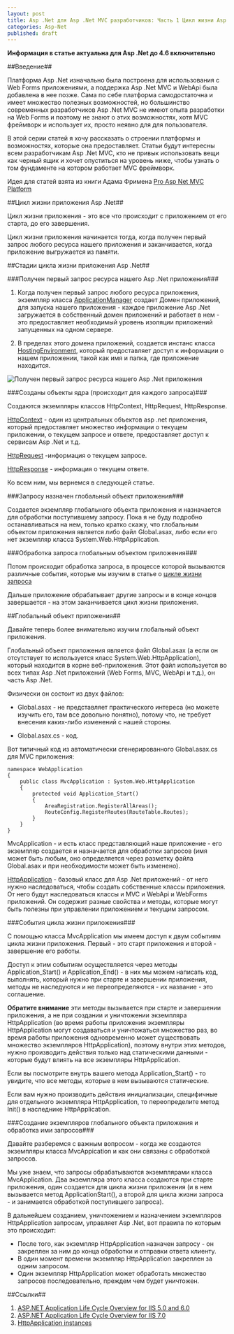 ```yaml
---
layout: post
title: Asp .Net для Asp .Net MVC разработчиков: Часть 1 Цикл жизни Asp .Net приложения
categories: Asp-Net
published: draft
---
```


**Информация в статье актуальна для Asp .Net до 4.6 включительно**

##Введение##

Платформа Asp .Net изначально была построена для использования с Web Forms приложениями, а поддержка Asp .Net MVC и WebApi была добавлена в нее позже. Сама по себе платформа самодостаточна и имеет множество полезных возможностей, но большинство современных разработчиков Asp .Net MVC не имеют опыта разработки на Web Forms и поэтому не знают о этих возможностях, хотя MVC фреймворк и использует их, просто неявно для для пользователя.

В этой серии статей я хочу рассказать о строении платформы и возможностях, которые она предоставляет. Статьи будут интересны всем разработчикам Asp .Net MVC, кто не привык использовать вещи как черный ящик и хочет опуститься на уровень ниже, чтобы узнать о том фундаменте на котором работает MVC фреймворк.

Идея для статей взята из книги Адама Фримена [Pro Asp Net MVC Platform](http://www.apress.com/9781430265412)

##Цикл жизни приложения Asp .Net##

Цикл жизни приложения - это все что происходит с приложением от его старта, до его завершения.

Цикл жизни приложения начинается тогда, когда получен первый запрос любого ресурса нашего приложения и заканчивается, когда приложение выгружается из памяти.

##Стадии цикла жизни приложения Asp .Net##

###Получен первый запрос ресурса нашего Asp .Net приложения###

1. Когда получен первый запрос любого ресурса приложения, экземпляр класса [ApplicationManager](https://msdn.microsoft.com/en-us/library/system.web.hosting.applicationmanager) создает Домен приложений, для запуска нашего приложения - каждое приложение Asp .Net загружается в собственный домен приложений и работает в нем - это предоставляет необходимый уровень изоляции приложений запущенных на одном сервере.

2. В пределах этого домена приложений, создается инстанс класса [HostingEnvironment](https://msdn.microsoft.com/en-us/library/system.web.hosting.hostingenvironment), который предоставляет доступ к информации о нашем приложении, такой как имя и папка, где приложение находится.

![Получен первый запрос ресурса нашего Asp .Net приложения](/images/2014-07-08-asp-net-dlya-asp-net-mvc-developers-app-life-cycle/app-manager.gif)

###Созданы объекты ядра (происходит для каждого запроса)###

Создаются экземпляры классов HttpContext, HttpRequest, HttpResponse.

[HttpContext](https://msdn.microsoft.com/en-us/library/system.web.httpcontext) - один из центральных объектов asp .net приложения, который предоставляет множество информации о текущем приложении, о текущем запросе и ответе, предоставляет доступ к сервисам Asp .Net и т.д.

[HttpRequest](https://msdn.microsoft.com/en-us/library/system.web.httprequest) -информация о текущем запросе.

[HttpResponse](https://msdn.microsoft.com/en-us/library/system.web.httpresponse) - информация о текущем ответе.

Ко всем ним, мы вернемся в следующей статье.

###Запросу назначен глобальный объект приложения###

Создается экземпляр глобального объекта приложения и назначается для обработки поступившему запросу.
Пока я не буду подробно останавливаться на нем, только кратко скажу, что глобальным объектом приложения является либо файл Global.asax, либо если его нет экземпляр класса System.Web.HttpApplication.

###Обработка запроса глобальным объектом приложения###

Потом происходит обработка запроса, в процессе которой вызываются различные события, которые мы изучим в статье о [цикле жизни запроса]()

Дальше приложение обрабатывает другие запросы и в конце концов завершается - на этом заканчивается цикл жизни приложения.

##Глобальный объект приложения##

Давайте теперь более внимательно изучим глобальный объект приложения.

Глобальный объект приложения является файл Global.asax (а если он отсутствует то используется класс System.Web.HttpApplication), который находится в корне веб-приложения. Этот файл используется во всех типах Asp .Net приложений (Web Forms, MVC, WebApi и т.д.), он часть Asp .Net.

Физически он состоит из двух файлов:

- Global.asax - не представляет практического интереса (но можете изучить его, там все довольно понятно), потому что, не требует внесения каких-либо изменений с нашей стороны.

- Global.asax.cs - код.

Вот типичный код из автоматически сгенерированного Global.asax.cs для MVC приложения:
	
	namespace WebApplication
	{
	    public class MvcApplication : System.Web.HttpApplication
	    {
	        protected void Application_Start()
	        {
	            AreaRegistration.RegisterAllAreas();
	            RouteConfig.RegisterRoutes(RouteTable.Routes);
	        }
	    }
	}
 
MvcApplication - и есть класс представляющий наше приложение - его экземпляр создается и назначается для обработки запросов (имя может быть любым, оно определяется через разметку файла Global.asax и при необходимости может быть изменено).

[HttpApplication](https://msdn.microsoft.com/ru-ru/library/system.web.httpapplication) - базовый класс для Asp .Net приложений - от него нужно наследоваться, чтобы создать собственные классы приложения. От него будут наследоваться классы и MVC и WebApi и WebForms приложений. Он содержит разные свойства и методы, которые могут быть полезны при управлении приложением и текущим запросом.

###События цикла жизни приложения###

С помощью класса MvcApplication мы имеем доступ к двум событиям цикла жизни приложения. Первый - это старт приложения и второй - завершение его работы.

Доступ к этим событиям осуществляется через методы Application_Start() и Application_End() - в них мы можем написать код, выполнять, который нужно при старте и завершении приложения, методы не наследуются и не переопределяются - их название - это соглашение.

**Обратите внимание** эти методы вызывается при старте и завершении приложения, а не при создании и уничтожении экземпляра HttpApplication (во время работы приложения экземпляры HttpApplication могут создаваться и уничтожаться множество раз, во время работы приложения одновременно может существовать множество экземпляров HttpApplication), поэтому внутри этих методов, нужно производить действия только над статическими данными - которые будут влиять на все экземпляры HttpApplication.

Если вы посмотрите внутрь вашего метода Application_Start() - то увидите, что все методы, которые в нем вызываются статические.

Если вам нужно производить действия инициализации, специфичные для отдельного экземпляра HttpApplication, то переопределите метод Init() в наследнике HttpApplication.

###Создание экземпляров глобального объекта приложения и обработка ими запросов###

Давайте разберемся с важным вопросом - когда же создаются экземпляры класса MvcAppication и как они связаны с обработкой запросов.

Мы уже знаем, что запросы обрабатываются экземплярами класса MvcApplication. Два экземпляра этого класса создаются при старте приложения, один создается для цикла жизни приложения (и в нем вызывается метод ApplicationStart(), а второй для цикла жизни запроса - и занимается обработкой поступившего запроса).

В дальнейшем созданием, уничтожением и назначением экземпляров HttpApplication запросам, управляет Asp .Net, вот правила по которым это происходит:

- После того, как экземпляр HttpApplication назначен запросу - он закреплен за ним до конца обработки и отправки ответа клиенту.
- В один момент времени экземпляр HttpApplication закреплен за одним запросом.
- Один экземпляр HttpApplication может обработать множество запросов последовательно, преждем чем будет уничтожен.

##Ссылки##

1. [ASP.NET Application Life Cycle Overview for IIS 5.0 and 6.0](https://msdn.microsoft.com/en-us/library/ms178473)
2. [ASP.NET Application Life Cycle Overview for IIS 7.0](https://msdn.microsoft.com/en-us/library/bb470252)
3. [HttpApplication instances](http://blog.andreloker.de/post/2008/05/HttpApplication-instances.aspx)